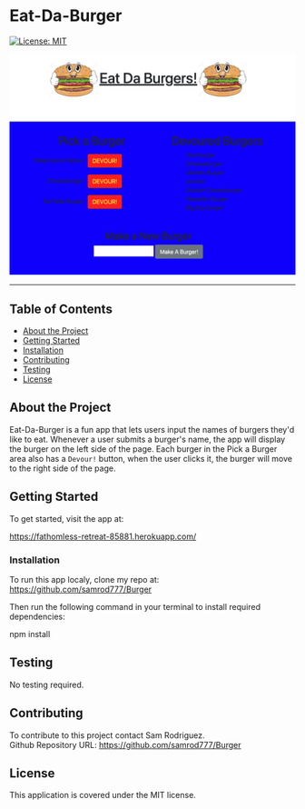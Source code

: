 # Eat-Da-Burger




[![License: MIT](https://img.shields.io/badge/License-MIT-yellow.svg)](https://opensource.org/licenses/MIT)  
  
![Eat-Da-Burger](./public/assets/pictures/Eat-da-burger-screenshot.png)

---

## Table of Contents
- [About the Project](#About-the-Project)
- [Getting Started](#Getting-Started)
- [Installation](#Installation)
- [Contributing](#Contributing)
- [Testing](#Testing)
- [License](#License) 

## About the Project
Eat-Da-Burger is a fun app that lets users input the names of burgers they'd like to eat. Whenever a user submits a burger's name, the app will display the burger on the left side of the page.  Each burger in the Pick a Burger area also has a `Devour!` button, when the user clicks it, the burger will move to the right side of the page.

## Getting Started  
To get started, visit the app at:

https://fathomless-retreat-85881.herokuapp.com/
  
  

### Installation  
To run this app localy, clone my repo at:
https://github.com/samrod777/Burger  

Then run the following command in your terminal to install required dependencies:  

npm install

## Testing
No testing required.
  

## Contributing
To contribute to this project contact Sam Rodriguez.  
Github Repository URL: https://github.com/samrod777/Burger   

## License
This application is covered under the MIT license.  

